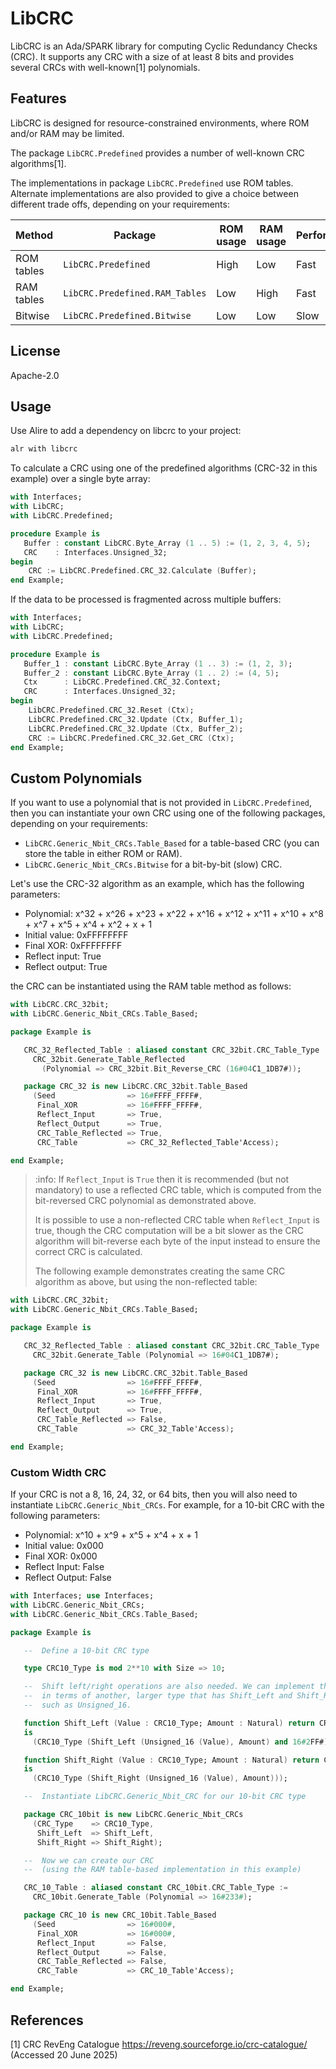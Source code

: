# LibCRC

LibCRC is an Ada/SPARK library for computing Cyclic Redundancy Checks (CRC).
It supports any CRC with a size of at least 8 bits and provides several CRCs
with well-known[1] polynomials.

## Features

LibCRC is designed for resource-constrained environments, where ROM and/or RAM
may be limited.

The package `LibCRC.Predefined` provides a number of well-known CRC algorithms[1].

The implementations in package `LibCRC.Predefined` use ROM tables.
Alternate implementations are also provided to give a choice between different
trade offs, depending on your requirements:

| Method     | Package                        | ROM usage | RAM usage | Performance |
|------------|--------------------------------|-----------|-----------|-------------|
| ROM tables | `LibCRC.Predefined`            | High      | Low       | Fast        |
| RAM tables | `LibCRC.Predefined.RAM_Tables` | Low       | High      | Fast        |
| Bitwise    | `LibCRC.Predefined.Bitwise`    | Low       | Low       | Slow        |

## License

Apache-2.0

## Usage

Use Alire to add a dependency on libcrc to your project:

```sh
alr with libcrc
```

To calculate a CRC using one of the predefined algorithms (CRC-32 in this
example) over a single byte array:
```ada
with Interfaces;
with LibCRC;
with LibCRC.Predefined;

procedure Example is
   Buffer : constant LibCRC.Byte_Array (1 .. 5) := (1, 2, 3, 4, 5);
   CRC    : Interfaces.Unsigned_32;
begin
    CRC := LibCRC.Predefined.CRC_32.Calculate (Buffer);
end Example;
```

If the data to be processed is fragmented across multiple buffers:
```ada
with Interfaces;
with LibCRC;
with LibCRC.Predefined;

procedure Example is
   Buffer_1 : constant LibCRC.Byte_Array (1 .. 3) := (1, 2, 3);
   Buffer_2 : constant LibCRC.Byte_Array (1 .. 2) := (4, 5);
   Ctx      : LibCRC.Predefined.CRC_32.Context;
   CRC      : Interfaces.Unsigned_32;
begin
    LibCRC.Predefined.CRC_32.Reset (Ctx);
    LibCRC.Predefined.CRC_32.Update (Ctx, Buffer_1);
    LibCRC.Predefined.CRC_32.Update (Ctx, Buffer_2);
    CRC := LibCRC.Predefined.CRC_32.Get_CRC (Ctx);
end Example;
```

## Custom Polynomials

If you want to use a polynomial that is not provided in `LibCRC.Predefined`,
then you can instantiate your own CRC using one of the following packages,
depending on your requirements:
 * `LibCRC.Generic_Nbit_CRCs.Table_Based` for a table-based CRC
   (you can store the table in either ROM or RAM).
 * `LibCRC.Generic_Nbit_CRCs.Bitwise` for a bit-by-bit (slow) CRC.

Let's use the CRC-32 algorithm as an example, which has the following parameters:
 * Polynomial: x^32 + x^26 + x^23 + x^22 + x^16 + x^12 + x^11 + x^10 + x^8 + x^7 + x^5 + x^4 + x^2 + x + 1
 * Initial value: 0xFFFFFFFF
 * Final XOR: 0xFFFFFFFF
 * Reflect input: True
 * Reflect output: True

the CRC can be instantiated using the RAM table method as follows:
```ada
with LibCRC.CRC_32bit;
with LibCRC.Generic_Nbit_CRCs.Table_Based;

package Example is

   CRC_32_Reflected_Table : aliased constant CRC_32bit.CRC_Table_Type :=
     CRC_32bit.Generate_Table_Reflected
       (Polynomial => CRC_32bit.Bit_Reverse_CRC (16#04C1_1DB7#));

   package CRC_32 is new LibCRC.CRC_32bit.Table_Based
     (Seed                => 16#FFFF_FFFF#,
      Final_XOR           => 16#FFFF_FFFF#,
      Reflect_Input       => True,
      Reflect_Output      => True,
      CRC_Table_Reflected => True,
      CRC_Table           => CRC_32_Reflected_Table'Access);

end Example;
```

> :info: If `Reflect_Input` is `True` then it is recommended (but not mandatory)
> to use a reflected CRC table, which is computed from the bit-reversed CRC
> polynomial as demonstrated above.
>
> It is possible to use a non-reflected CRC table when `Reflect_Input` is true,
> though the CRC computation will be a bit slower as the CRC algorithm will
> bit-reverse each byte of the input instead to ensure the correct CRC is
> calculated.
>
> The following example demonstrates creating the same CRC algorithm as above,
> but using the non-reflected table:
```ada
with LibCRC.CRC_32bit;
with LibCRC.Generic_Nbit_CRCs.Table_Based;

package Example is

   CRC_32_Reflected_Table : aliased constant CRC_32bit.CRC_Table_Type :=
     CRC_32bit.Generate_Table (Polynomial => 16#04C1_1DB7#);

   package CRC_32 is new LibCRC.CRC_32bit.Table_Based
     (Seed                => 16#FFFF_FFFF#,
      Final_XOR           => 16#FFFF_FFFF#,
      Reflect_Input       => True,
      Reflect_Output      => True,
      CRC_Table_Reflected => False,
      CRC_Table           => CRC_32_Table'Access);

end Example;
```

### Custom Width CRC

If your CRC is not a 8, 16, 24, 32, or 64 bits, then you will also need to
instantiate `LibCRC.Generic_Nbit_CRCs`. For example, for a 10-bit CRC with
the following parameters:
* Polynomial: x^10 + x^9 + x^5 + x^4 + x + 1
* Initial value: 0x000
* Final XOR: 0x000
* Reflect Input: False
* Reflect Output: False

```ada
with Interfaces; use Interfaces;
with LibCRC.Generic_Nbit_CRCs;
with LibCRC.Generic_Nbit_CRCs.Table_Based;

package Example is

   --  Define a 10-bit CRC type

   type CRC10_Type is mod 2**10 with Size => 10;

   --  Shift left/right operations are also needed. We can implement them
   --  in terms of another, larger type that has Shift_Left and Shift_Right,
   --  such as Unsigned_16.

   function Shift_Left (Value : CRC10_Type; Amount : Natural) return CRC10_Type
   is
     (CRC10_Type (Shift_Left (Unsigned_16 (Value), Amount) and 16#2FF#));

   function Shift_Right (Value : CRC10_Type; Amount : Natural) return CRC10_Type
   is
     (CRC10_Type (Shift_Right (Unsigned_16 (Value), Amount)));

   --  Instantiate LibCRC.Generic_Nbit_CRC for our 10-bit CRC type

   package CRC_10bit is new LibCRC.Generic_Nbit_CRCs
     (CRC_Type    => CRC10_Type,
      Shift_Left  => Shift_Left,
      Shift_Right => Shift_Right);

   --  Now we can create our CRC
   --  (using the RAM table-based implementation in this example)

   CRC_10_Table : aliased constant CRC_10bit.CRC_Table_Type :=
     CRC_10bit.Generate_Table (Polynomial => 16#233#);

   package CRC_10 is new CRC_10bit.Table_Based
     (Seed                => 16#000#,
      Final_XOR           => 16#000#,
      Reflect_Input       => False,
      Reflect_Output      => False,
      CRC_Table_Reflected => False,
      CRC_Table           => CRC_10_Table'Access);

end Example;
```

## References

[1] CRC RevEng Catalogue https://reveng.sourceforge.io/crc-catalogue/
  (Accessed 20 June 2025)
